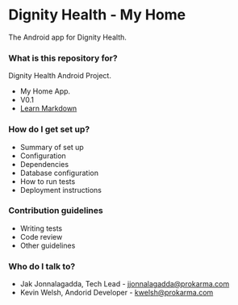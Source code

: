 # Dignity Health - My Home #

The Android app for Dignity Health.


### What is this repository for? 

Dignity Health Android Project.

* My Home App.
* V0.1
* [Learn Markdown](https://bitbucket.org/tutorials/markdowndemo)

### How do I get set up? ###

* Summary of set up
* Configuration
* Dependencies
* Database configuration
* How to run tests
* Deployment instructions

### Contribution guidelines ###

* Writing tests
* Code review
* Other guidelines

### Who do I talk to? ###
* Jak Jonnalagadda, Tech Lead -  jjonnalagadda@prokarma.com
* Kevin Welsh, Andorid Developer - kwelsh@prokarma.com